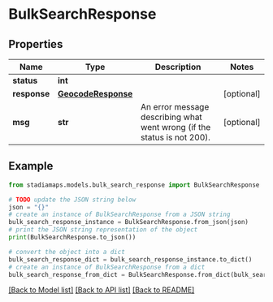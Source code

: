 # BulkSearchResponse


## Properties

Name | Type | Description | Notes
------------ | ------------- | ------------- | -------------
**status** | **int** |  | 
**response** | [**GeocodeResponse**](GeocodeResponse.md) |  | [optional] 
**msg** | **str** | An error message describing what went wrong (if the status is not 200). | [optional] 

## Example

```python
from stadiamaps.models.bulk_search_response import BulkSearchResponse

# TODO update the JSON string below
json = "{}"
# create an instance of BulkSearchResponse from a JSON string
bulk_search_response_instance = BulkSearchResponse.from_json(json)
# print the JSON string representation of the object
print(BulkSearchResponse.to_json())

# convert the object into a dict
bulk_search_response_dict = bulk_search_response_instance.to_dict()
# create an instance of BulkSearchResponse from a dict
bulk_search_response_from_dict = BulkSearchResponse.from_dict(bulk_search_response_dict)
```
[[Back to Model list]](../README.md#documentation-for-models) [[Back to API list]](../README.md#documentation-for-api-endpoints) [[Back to README]](../README.md)


